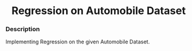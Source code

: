 <h1 align="center">Regression on Automobile Dataset</h1>

### Description
Implementing Regression on the given Automobile Dataset.
